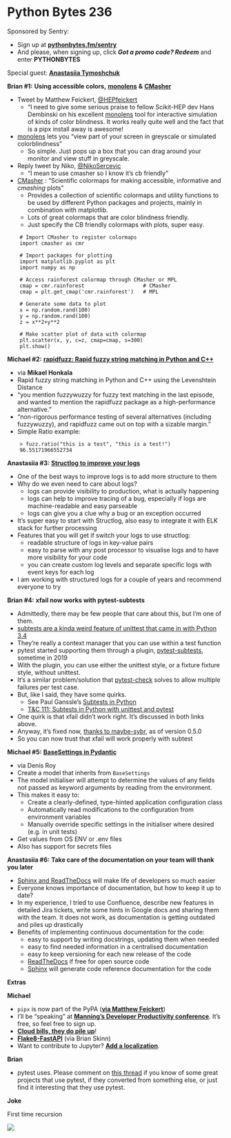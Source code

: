 # Python Bytes 236

Sponsored by Sentry:

- Sign up at [**pythonbytes.fm/sentry**](https://pythonbytes.fm/sentry)
- And please, when signing up, click ***Got a promo code? Redeem*** and enter **PYTHONBYTES**

Special guest: [**Anastasiia Tymoshchuk**](https://twitter.com/anastasiatymo)

**Brian #1:** **Using accessible colors,** [**monolens**](https://github.com/HDembinski/monolens) **&** [**CMasher**](https://github.com/1313e/CMasher)

- Tweet by Matthew Feickert, [@HEPfeickert](https://twitter.com/HEPfeickert) 
	- “I need to give some serious praise to fellow Scikit-HEP dev Hans Dembinski on his excellent [monolens](https://github.com/HDembinski/monolens) tool for interactive simulation of kinds of color blindness. It works really quite well and the fact that is a pipx install away is awesome!
- [monolens](https://github.com/HDembinski/monolens) lets you “view part of your screen in greyscale or simulated colorblindness”
	- So simple. Just pops up a box that you can drag around your monitor and view stuff in greyscale.
- Reply tweet by Niko, [@NikoSercevic](https://twitter.com/NikoSarcevic)
	- “I mean to use cmasher so I know it’s cb friendly”
- [CMasher](https://github.com/1313e/CMasher) : “Scientific colormaps for making accessible, informative and *cmashing* plots”
	- Provides a collection of scientific colormaps and utility functions to be used by different Python packages and projects, mainly in combination with matplotlib.
	- Lots of great colormaps that are color blindness friendly.
	- Just specify the CB friendly colormaps with plots, super easy.
    
```
    # Import CMasher to register colormaps
    import cmasher as cmr
    
    # Import packages for plotting
    import matplotlib.pyplot as plt
    import numpy as np
    
    # Access rainforest colormap through CMasher or MPL
    cmap = cmr.rainforest                   # CMasher
    cmap = plt.get_cmap('cmr.rainforest')   # MPL
    
    # Generate some data to plot
    x = np.random.rand(100)
    y = np.random.rand(100)
    z = x**2+y**2
    
    # Make scatter plot of data with colormap
    plt.scatter(x, y, c=z, cmap=cmap, s=300)
    plt.show()
```

**Michael #2:** [**rapidfuzz: Rapid fuzzy string matching in Python and C++**](https://pypi.org/project/rapidfuzz/)

- via **Mikael Honkala**
- Rapid fuzzy string matching in Python and C++ using the Levenshtein Distance
- “you mention fuzzywuzzy for fuzzy text matching in the last episode, and wanted to mention the rapidfuzz package as a high-performance alternative.”
- “non-rigorous performance testing of several alternatives (including fuzzywuzzy), and rapidfuzz came out on top with a sizable margin.”
- Simple Ratio example:

```
    > fuzz.ratio("this is a test", "this is a test!")
    96.55171966552734
```

**Anastasiia #3:** [**Structlog to improve your logs**](https://www.structlog.org/en/stable/)

- One of the best ways to improve logs is to add more structure to them
- Why do we even need to care about logs?
	- logs can provide visibility to production, what is actually happening
	- logs can help to improve tracing of a bug, especially if logs are machine-readable and easy parseable
	- logs can give you a clue why a bug or an exception occurred
- It’s super easy to start with Structlog, also easy to integrate it with ELK stack for further processing
- Features that you will get if switch your logs to use structlog:
	- readable structure of logs in key-value pairs
	- easy to parse with any post processor to visualise logs and to have more visibility for your code
	- you can create custom log levels and separate specific logs with event keys for each log
- I am working with structured logs for a couple of years and recommend everyone to try

**Brian #4:** **xfail now works with pytest-subtests**

- Admittedly, there may be few people that care about this, but I’m one of them.
- [subtests are a kinda weird feature of unittest that came in with Python 3.4](https://docs.python.org/3/library/unittest.html#distinguishing-test-iterations-using-subtests)
- They’re really a context manager that you can use within a test function 
- pytest started supporting them through a plugin, [pytest-subtests](https://github.com/pytest-dev/pytest-subtests), sometime in 2019
- With the plugin, you can use either the unittest style, or a fixture fixture style, without unittest.
- It’s a similar problem/solution that [pytest-check](https://pypi.org/project/pytest-check/) solves to allow multiple failures per test case.
- But, like I said, they have some quirks.
	- See Paul Ganssle’s [Subtests in Python](https://blog.ganssle.io/articles/2020/04/subtests-in-python.html) 
	- [T&C 111: Subtests in Python with unittest and pytest](https://testandcode.com/111)
- One quirk is that xfail didn’t work right. It’s discussed in both links above.
- Anyway, it’s fixed now, [thanks to maybe-sybr](https://github.com/pytest-dev/pytest-subtests/pull/40), as of version 0.5.0
- So you can now trust that xfail will work properly with subtest

**Michael #5:** [**BaseSettings in Pydantic**](https://pydantic-docs.helpmanual.io/usage/settings/)

- via Denis Roy
- Create a model that inherits from `BaseSettings`
- The model initialiser will attempt to determine the values of any fields not passed as keyword arguments by reading from the environment.
- This makes it easy to:
	- Create a clearly-defined, type-hinted application configuration class
	- Automatically read modifications to the configuration from environment variables
	- Manually override specific settings in the initialiser where desired (e.g. in unit tests)
- Get values from OS ENV or .env files
- Also has support for secrets files

**Anastasiia #6:** **Take care of the documentation on your team will thank you later**

- [Sphinx and ReadTheDocs](https://docs.readthedocs.io/en/stable/intro/getting-started-with-sphinx.html) will make life of developers so much easier
- Everyone knows importance of documentation, but how to keep it up to date?
- In my experience, I tried to use Confluence, describe new features in detailed Jira tickets, write some hints in Google docs and sharing them with the team. It does not work, as documentation is getting outdated and piles up drastically
- Benefits of implementing continuous documentation for the code:
	- easy to support by writing docstrings, updating them when needed
	- easy to find needed information in a centralised documentation
	- easy to keep versioning for each new release of the code
	- [ReadTheDocs](http://readthedocs.org/) if free for open source code
	- [Sphinx](https://www.sphinx-doc.org/en/master/) will generate code reference documentation for the code
    

**Extras**

**Michael**

- `pipx` is now part of the PyPA ([**via Matthew Feickert**](https://twitter.com/HEPfeickert/status/1397940429690183680))
- I’ll be “speaking” at [**Manning’s Developer Productivity conference**](https://freecontent.manning.com/livemanning-conferences-developer-productivity/). It’s free, so feel free to sign up.
- [**Cloud bills, they do pile up**](https://twitter.com/alexwlchan/status/1399095011178958851)!
- [**Flake8-FastAPI**](https://twitter.com/btskinn/status/1400078775543533574) (via Brian Skinn)
- Want to contribute to Jupyter? [**Add a localization**](https://twitter.com/SShanabrook/status/1293621116968112128).

**Brian**

- pytest uses. Please comment on [this thread](https://twitter.com/brianokken/status/1399955798596341763?s=20) if you know of some great projects that use pytest, if they converted from something else, or just find it interesting that they use pytest.


**Joke** 

First time recursion

![](https://trello-attachments.s3.amazonaws.com/5edf2fa473187d5cbdab9803/1110x808/24997ebb3c63092991390c47d4784ed4/Screen_Shot_2020-06-08_at_10.35.09_PM.png)
